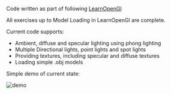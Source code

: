 Code written as part of following [LearnOpenGl](https://learnopengl.com/Getting-started/Hello-Triangle)

All exercises up to Model Loading in LearnOpenGl are complete.

Current code supports:
- Ambient, diffuse and specular lighting using phong lighting
- Multiple Directional lights, point lights and spot lights
- Providing textures, including specular and diffuse textures
- Loading simple .obj models

Simple demo of current state:

![demo](Animation.gif)

